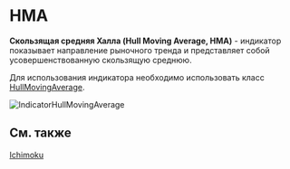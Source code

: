 # HMA

**Скользящая средняя Халла (Hull Moving Average, HMA)** \- индикатор показывает направление рыночного тренда и представляет собой усовершенствованную скользящую среднюю. 

Для использования индикатора необходимо использовать класс [HullMovingAverage](../api/StockSharp.Algo.Indicators.HullMovingAverage.html). 

![IndicatorHullMovingAverage](~/images/IndicatorHullMovingAverage.png)

## См. также

[Ichimoku](IndicatorIchimoku.md)
